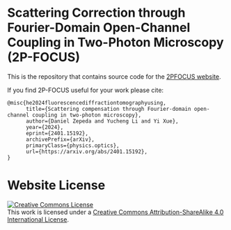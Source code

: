 # Scattering Correction through Fourier-Domain Open-Channel Coupling in Two-Photon Microscopy (2P-FOCUS)

This is the repository that contains source code for the [2PFOCUS website](https://.github.io//).

If you find 2P-FOCUS useful for your work please cite:
```
@misc{he2024fluorescencediffractiontomographyusing,
      title={Scattering compensation through Fourier-domain open-channel coupling in two-photon microscopy}, 
      author={Daniel Zepeda and Yucheng Li and Yi Xue},
      year={2024},
      eprint={2401.15192},
      archivePrefix={arXiv},
      primaryClass={physics.optics},
      url={https://arxiv.org/abs/2401.15192}, 
}
```

# Website License
<a rel="license" href="http://creativecommons.org/licenses/by-sa/4.0/"><img alt="Creative Commons License" style="border-width:0" src="https://i.creativecommons.org/l/by-sa/4.0/88x31.png" /></a><br />This work is licensed under a <a rel="license" href="http://creativecommons.org/licenses/by-sa/4.0/">Creative Commons Attribution-ShareAlike 4.0 International License</a>.
